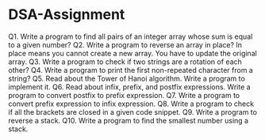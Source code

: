 # DSA-Assignment
Q1. Write a program to find all pairs of an integer array whose sum is equal to a given number?  Q2. Write a program to reverse an array in place? In place means you cannot create a new array. You have to update the original array.  Q3. Write a program to check if two strings are a rotation of each other?  Q4. Write a program to print the first non-repeated character from a string?  Q5. Read about the Tower of Hanoi algorithm. Write a program to implement it.  Q6. Read about infix, prefix, and postfix expressions. Write a program to convert postfix to prefix expression.  Q7. Write a program to convert prefix expression to infix expression.  Q8. Write a program to check if all the brackets are closed in a given code snippet.  Q9. Write a program to reverse a stack.  Q10. Write a program to find the smallest number using a stack.
